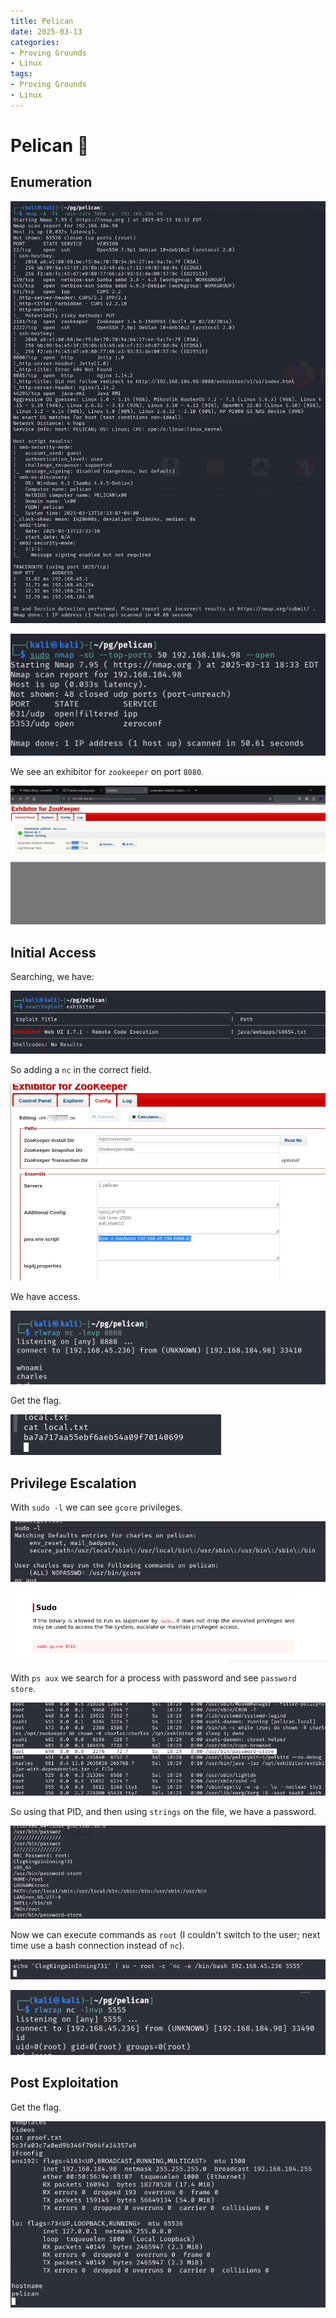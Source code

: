 ```yaml
---
title: Pelican
date: 2025-03-13
categories:
- Proving Grounds
- Linux
tags:
- Proving Grounds
- Linux
---
```


# Pelican 🔸
<!-- more -->

## Enumeration

![](../assets/Pasted%20image%2020250313233355.png)

![](../assets/Pasted%20image%2020250313233506.png)

We see an exhibitor for `zookeeper` on port `8080`.

![](../assets/Pasted%20image%2020250313235306.png)

## Initial Access

Searching, we have:

![](../assets/Pasted%20image%2020250313235326.png)

So adding a `nc` in the correct field.

![](../assets/Pasted%20image%2020250313235406.png)

We have access.

![](../assets/Pasted%20image%2020250313235427.png)

Get the flag.

![](../assets/Pasted%20image%2020250313235441.png)

## Privilege Escalation

With `sudo -l` we can see `gcore` privileges.

![](../assets/Pasted%20image%2020250314002203.png)

![](../assets/Pasted%20image%2020250314002230.png)

With `ps aux` we search for a process with password and see `password store`.

![](../assets/Pasted%20image%2020250314002331.png)

So using that PID, and then using `strings` on the file, we have a password.

![](../assets/Pasted%20image%2020250314002431.png)

Now we can execute commands as `root` (I couldn't switch to the user; next time use a bash connection instead of `nc`).

![](../assets/Pasted%20image%2020250314002512.png)

![](../assets/Pasted%20image%2020250314002539.png)

## Post Exploitation

Get the flag.

![](../assets/Pasted%20image%2020250314002600.png)

